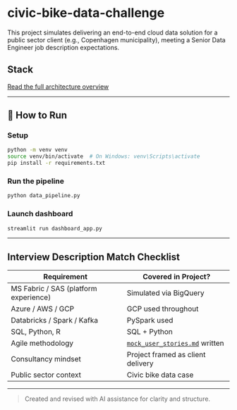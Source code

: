 # civic-bike-data-challenge
This project simulates delivering an end-to-end cloud data solution for a public sector client (e.g., Copenhagen municipality), meeting a Senior Data Engineer job description expectations.


## Stack

 [Read the full architecture overview](architecture.md)
 
---

## 🧪 How to Run

### Setup
```bash
python -m venv venv
source venv/bin/activate  # On Windows: venv\Scripts\activate
pip install -r requirements.txt
```

### Run the pipeline
```bash
python data_pipeline.py
```

### Launch dashboard
```bash
streamlit run dashboard_app.py
```

---

## Interview Description Match Checklist

| Requirement                                 | Covered in Project? |
|---------------------------------------------|----------------------|
| MS Fabric / SAS (platform experience)       | Simulated via BigQuery |
| Azure / AWS / GCP                           | GCP used throughout  |
| Databricks / Spark / Kafka                  | PySpark used         |
| SQL, Python, R                              | SQL + Python         |
| Agile methodology                           | [`mock_user_stories.md`](mock_user_stories.md) written |
| Consultancy mindset                         | Project framed as client delivery |
| Public sector context                       | Civic bike data case |

---
> Created and revised with AI assistance for clarity and structure.
